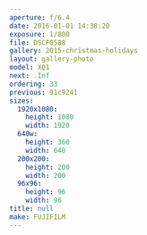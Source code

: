 ```yaml
---
aperture: f/6.4
date: 2016-01-01 14:38:20
exposure: 1/800
file: DSCF0588
gallery: 2015-christmas-holidays
layout: gallery-photo
model: XQ1
next: .Inf
ordering: 33
previous: 91c9241
sizes:
  1920x1080:
    height: 1080
    width: 1920
  640w:
    height: 360
    width: 640
  200x200:
    height: 200
    width: 200
  96x96:
    height: 96
    width: 96
title: null
make: FUJIFILM
---
```

